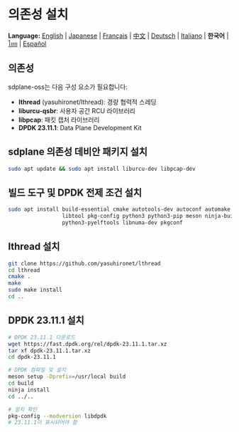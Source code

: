 # 의존성 설치

**Language:** [English](../en/install-dependencies.md) | [Japanese](../ja/install-dependencies.md) | [Français](../fr/install-dependencies.md) | [中文](../zh/install-dependencies.md) | [Deutsch](../de/install-dependencies.md) | [Italiano](../it/install-dependencies.md) | **한국어** | [ไทย](../th/install-dependencies.md) | [Español](../es/install-dependencies.md)

## 의존성

sdplane-oss는 다음 구성 요소가 필요합니다:
- **lthread** (yasuhironet/lthread): 경량 협력적 스레딩
- **liburcu-qsbr**: 사용자 공간 RCU 라이브러리  
- **libpcap**: 패킷 캡처 라이브러리
- **DPDK 23.11.1**: Data Plane Development Kit

## sdplane 의존성 데비안 패키지 설치

```bash
sudo apt update && sudo apt install liburcu-dev libpcap-dev
```

## 빌드 도구 및 DPDK 전제 조건 설치

```bash
sudo apt install build-essential cmake autotools-dev autoconf automake \
                 libtool pkg-config python3 python3-pip meson ninja-build \
                 python3-pyelftools libnuma-dev pkgconf
```

## lthread 설치

```bash
git clone https://github.com/yasuhironet/lthread
cd lthread
cmake .
make
sudo make install
cd ..
```

## DPDK 23.11.1 설치

```bash
# DPDK 23.11.1 다운로드
wget https://fast.dpdk.org/rel/dpdk-23.11.1.tar.xz
tar xf dpdk-23.11.1.tar.xz
cd dpdk-23.11.1

# DPDK 컴파일 및 설치
meson setup -Dprefix=/usr/local build
cd build
ninja install
cd ../..

# 설치 확인
pkg-config --modversion libdpdk
# 23.11.1이 표시되어야 함
```